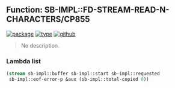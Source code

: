 ## Function: SB-IMPL::FD-STREAM-READ-N-CHARACTERS/CP855
[![package](https://img.shields.io/badge/Package-SB--IMPL-5f9ea0.svg?style=social&colorA=999999)](../) [![type](https://img.shields.io/badge/Type-Function-5f9ea0.svg?style=social&colorA=999999)](../#function) [![github](https://img.shields.io/badge/GitHub-View_the_source-5f9ea0.svg?style=social&colorA=999999&logo=github)](https://github.com/sbcl/sbcl/blob/master/src/code/external-formats/enc-dos.lisp/) 

> No description.

### Lambda list
```cl
(stream sb-impl::buffer sb-impl::start sb-impl::requested
 sb-impl::eof-error-p &aux (sb-impl::total-copied 0))
```
